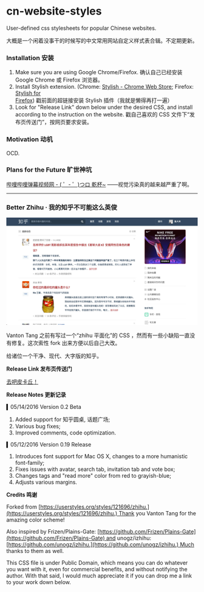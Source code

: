 # cn-website-styles
User-defined css stylesheets for popular Chinese websites.

大概是一个闲着没事干的时候写的中文常用网站自定义样式表合辑。不定期更新。

### Installation 安装

1. Make sure you are using Google Chrome/Firefox. 确认自己已经安装 Google Chrome 或 Firefox 浏览器。
2. Install Stylish extension. (Chrome: [Stylish - Chrome Web Store](https://chrome.google.com/webstore/detail/stylish/fjnbnpbmkenffdnngjfgmeleoegfcffe/); Firefox: [Stylish for Firefox](https://addons.mozilla.org/en-US/firefox/addon/stylish/?src=external-userstyleshome/)) 戳前面的超链接安装 Stylish 插件（我就是懒得再打一遍）
3. Look for "Release Link" down below under the desired CSS, and install according to the instruction on the website. 戳自己喜欢的 CSS 文件下“发布页传送门”，按网页要求安装。

### Motivation 动机

OCD.

### Plans for the Future 旷世神坑

[哔哩哔哩弹幕视频网 - ( ゜- ゜)つロ 乾杯~](http://www.bilibili.com/) ——视觉污染真的越来越严重了啊。

---

### Better Zhihu · 我的知乎不可能这么英俊

![Index](/Screenshots/better-zhihu-index.jpg)

Vanton Tang 之前有写过一个“zhihu 平面化”的 CSS ，然而有一些小缺陷一直没有修复。这次索性 fork 出来方便以后自己大改。

给诸位一个干净、现代、大字版的知乎。

**Release Link 发布页传送门**

[去吧皮卡丘！](https://userstyles.org/styles/127802/better-zhihu)

**Release Notes 更新记录**

▍05/14/2016 Version 0.2 Beta

1. Added support for 知乎圆桌, 话题广场;
2. Various bug fixes;
3. Improved comments, code optimization.

▍05/12/2016 Version 0.19 Release

1. Introduces font support for Mac OS X, changes to a more humanistic font-family;
2. Fixes issues with avatar, search tab, invitation tab and vote box;
3. Changes tags and "read more" color from red to grayish-blue;
4. Adjusts various margins.

**Credits 鸣谢**

Forked from [https://userstyles.org/styles/121696/zhihu.](https://userstyles.org/styles/121696/zhihu.) Thank you Vanton Tang for the amazing color scheme!

Also inspired by Frizen/Plains-Gate: [https://github.com/Frizen/Plains-Gate](https://github.com/Frizen/Plains-Gate) and unogz/izhihu: [https://github.com/unogz/izhihu.](https://github.com/unogz/izhihu.) Much thanks to them as well.

This CSS file is under Public Domain, which means you can do whatever you want with it, even for commercial benefits, and without notifying the author. With that said, I would much appreciate it if you can drop me a link to your work down below.
